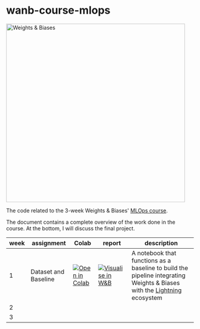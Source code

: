 # wanb-course-mlops

<img src="https://i.imgur.com/gb6B4ig.png" width="480" alt="Weights & Biases" />

The code related to the 3-week Weights & Biases' [MLOps course](https://www.wandb.courses/courses/effective-mlops-model-development).

The document contains a complete overview of the work done in the course. At the bottom, I will discuss the final project.

| week | assignment      | Colab | report | description |
| --- |----------- | ----------- | -------| ------|
| 1| Dataset and Baseline      | [![Open in Colab](https://colab.research.google.com/assets/colab-badge.svg)](#)       |[![Visualise in W&B](https://raw.githubusercontent.com/wandb/assets/main/wandb-github-badge-gradient.svg)](#)| A notebook that functions as a baseline to build the pipeline integrating Weights & Biases with the [Lightning](https://www.pytorchlightning.ai/) ecosystem|
| 2 |
| 3 |
